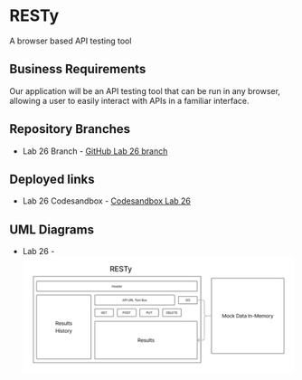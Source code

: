 # RESTy

A browser based API testing tool

## Business Requirements

Our application will be an API testing tool that can be run in any browser, allowing a user to easily interact with APIs in a familiar interface.

## Repository Branches

- Lab 26 Branch - [GitHub Lab 26 branch](https://github.com/brandenge/resty/tree/lab-26)

## Deployed links

- Lab 26 Codesandbox - [Codesandbox Lab 26](https://codesandbox.io/p/github/brandenge/resty/draft/optimistic-sammet?file=%2FREADME.md)

## UML Diagrams

- Lab 26 - ![UML Diagram](uml26.png)
